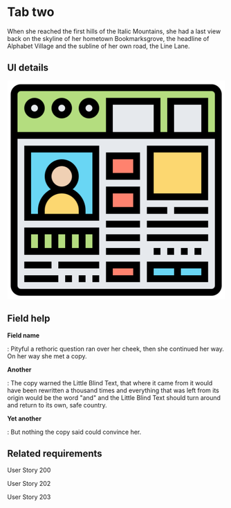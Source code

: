 # Tab two

When she reached the first hills of the Italic Mountains, she had a last view back on the skyline of her hometown Bookmarksgrove, the headline of Alphabet Village and the subline of her own road, the Line Lane.

## UI details

![user interface icon by Eucalyp](../assets/images/user-interface-2.png)

## Field help

**Field name**

:   Pityful a rethoric question ran over her cheek, then she continued her way. On her way she met a copy.

**Another**

:   The copy warned the Little Blind Text, that where it came from it would have been rewritten a thousand times and everything that was left from its origin would be the word "and" and the Little Blind Text should turn around and return to its own, safe country.

**Yet another**

:   But nothing the copy said could convince her.

## Related requirements

User Story 200

User Story 202

User Story 203
